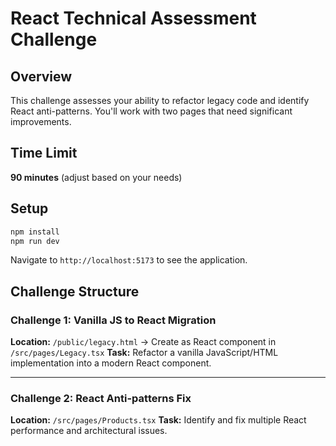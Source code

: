 # React Technical Assessment Challenge

## Overview
This challenge assesses your ability to refactor legacy code and identify React anti-patterns. You'll work with two pages that need significant improvements.

## Time Limit
**90 minutes** (adjust based on your needs)

## Setup
```bash
npm install
npm run dev
```

Navigate to `http://localhost:5173` to see the application.

## Challenge Structure

### Challenge 1: Vanilla JS to React Migration
**Location:** `/public/legacy.html` → Create as React component in `/src/pages/Legacy.tsx`
**Task:** Refactor a vanilla JavaScript/HTML implementation into a modern React component.

---

### Challenge 2: React Anti-patterns Fix
**Location:** `/src/pages/Products.tsx`
**Task:** Identify and fix multiple React performance and architectural issues.
